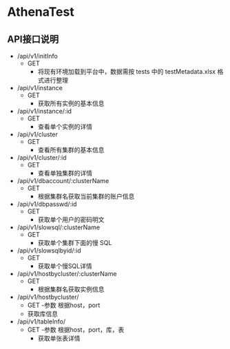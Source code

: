 # AthenaTest

## API接口说明
* /api/v1/initInfo
  - GET
    - 将现有环境加载到平台中，数据需按 tests 中的 testMetadata.xlsx 格式进行整理
* /api/v1/instance
  - GET
    - 获取所有实例的基本信息
* /api/v1/instance/:id
  - GET
    - 查看单个实例的详情
* /api/v1/cluster
  - GET
    - 查看所有集群的基本信息
* /api/v1/cluster/:id
  - GET
    - 查看单独集群的详情
* /api/v1/dbaccount/:clusterName
  - GET
    - 根据集群名获取当前集群的账户信息
* /api/v1/dbpasswd/:id
  - GET
    - 获取单个用户的密码明文
* /api/v1/slowsql/:clusterName
  - GET
    - 获取单个集群下面的慢 SQL 
* /api/v1/slowsqlbyid/:id
  - GET
    - 获取单个慢SQL详情
* /api/v1/hostbycluster/:clusterName
  - GET
    - 根据集群名获取实例信息
* /api/v1/hostbycluster/
  - GET
    -参数 根据host，port
  - 获取库信息
* /api/v1/tableInfo/
  - GET
    -参数 根据host，port，库，表
    - 获取单张表详情
